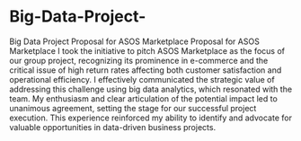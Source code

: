 # Big-Data-Project-
Big Data Project Proposal for ASOS Marketplace
Proposal for ASOS Marketplace
I took the initiative to pitch ASOS Marketplace as the focus of our group project, recognizing its prominence in e-commerce and the critical issue of high return rates affecting both customer satisfaction and operational efficiency. I effectively communicated the strategic value of addressing this challenge using big data analytics, which resonated with the team. My enthusiasm and clear articulation of the potential impact led to unanimous agreement, setting the stage for our successful project execution. This experience reinforced my ability to identify and advocate for valuable opportunities in data-driven business projects.
